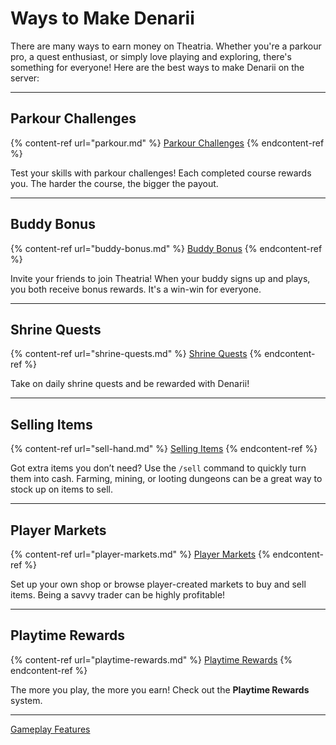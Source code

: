 # Ways to Make Denarii

There are many ways to earn money on Theatria. Whether you're a parkour pro, a quest enthusiast, or simply love playing and exploring, there's something for everyone! Here are the best ways to make Denarii on the server:

---

## Parkour Challenges
{% content-ref url="parkour.md" %}
[Parkour Challenges](./parkour.md)
{% endcontent-ref %}

Test your skills with parkour challenges! Each completed course rewards you. The harder the course, the bigger the payout.

---

## Buddy Bonus
{% content-ref url="buddy-bonus.md" %}
[Buddy Bonus](./buddy-bonus.mdbuddy-bonus.md)
{% endcontent-ref %}

Invite your friends to join Theatria! When your buddy signs up and plays, you both receive bonus rewards. It's a win-win for everyone.

---

## Shrine Quests
{% content-ref url="shrine-quests.md" %}
[Shrine Quests](./shrine-quests.md)
{% endcontent-ref %}

Take on daily shrine quests and be rewarded with Denarii!

---

## Selling Items
{% content-ref url="sell-hand.md" %}
[Selling Items](./sell-hand.md)
{% endcontent-ref %}

Got extra items you don’t need? Use the `/sell` command to quickly turn them into cash. Farming, mining, or looting dungeons can be a great way to stock up on items to sell.

---

## Player Markets
{% content-ref url="player-markets.md" %}
[Player Markets](./player-markets.md)
{% endcontent-ref %}

Set up your own shop or browse player-created markets to buy and sell items. Being a savvy trader can be highly profitable!

---

## Playtime Rewards
{% content-ref url="playtime-rewards.md" %}
[Playtime Rewards](./playtime-rewards.md)
{% endcontent-ref %}

The more you play, the more you earn! Check out the **Playtime Rewards** system.

---

[Gameplay Features](../README.md)